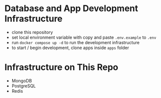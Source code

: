 # Database and App Development Infrastructure

- clone this repository
- set local environment variable with copy and paste `.env.example` to `.env`
- run `docker compose up -d` to run the development infrastructure
- to start / begin development, clone apps inside `apps` folder

# Infrastructure on This Repo
- MongoDB
- PostgreSQL
- Redis

